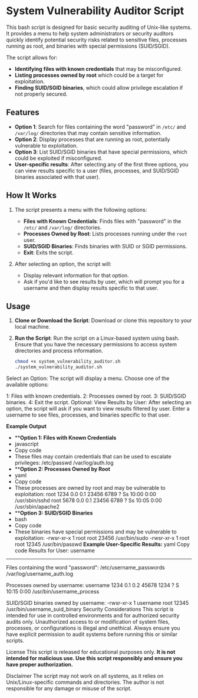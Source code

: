 # System Vulnerability Auditor Script

This bash script is designed for basic security auditing of Unix-like systems. It provides a menu to help system administrators or security auditors quickly identify potential security risks related to sensitive files, processes running as root, and binaries with special permissions (SUID/SGID). 

The script allows for:
- **Identifying files with known credentials** that may be misconfigured.
- **Listing processes owned by root** which could be a target for exploitation.
- **Finding SUID/SGID binaries**, which could allow privilege escalation if not properly secured.

## Features

- **Option 1**: Search for files containing the word "password" in `/etc/` and `/var/log/` directories that may contain sensitive information.
- **Option 2**: Display processes that are running as root, potentially vulnerable to exploitation.
- **Option 3**: List SUID/SGID binaries that have special permissions, which could be exploited if misconfigured.
- **User-specific results**: After selecting any of the first three options, you can view results specific to a user (files, processes, and SUID/SGID binaries associated with that user).

## How It Works

1. The script presents a menu with the following options:
   - **Files with Known Credentials**: Finds files with "password" in the `/etc/` and `/var/log/` directories.
   - **Processes Owned by Root**: Lists processes running under the `root` user.
   - **SUID/SGID Binaries**: Finds binaries with SUID or SGID permissions.
   - **Exit**: Exits the script.

2. After selecting an option, the script will:
   - Display relevant information for that option.
   - Ask if you'd like to see results by user, which will prompt you for a username and then display results specific to that user.

## Usage

1. **Clone or Download the Script**:
   Download or clone this repository to your local machine.

2. **Run the Script**:
   Run the script on a Linux-based system using bash. Ensure that you have the necessary permissions to access system directories and process information.

   ```bash
   chmod +x system_vulnerability_auditor.sh
   ./system_vulnerability_auditor.sh
Select an Option: The script will display a menu. Choose one of the available options:

1: Files with known credentials.
2: Processes owned by root.
3: SUID/SGID binaries.
4: Exit the script.
Optional: View Results by User: After selecting an option, the script will ask if you want to view results filtered by user. Enter a username to see files, processes, and binaries specific to that user.

**Example Output**
- ****Option 1: Files with Known Credentials**
- javascript
- Copy code
- These files may contain credentials that can be used to escalate privileges:
/etc/passwd
/var/log/auth.log
- ****Option 2: Processes Owned by Root**
- yaml
- Copy code
- These processes are owned by root and may be vulnerable to exploitation:
root       1234  0.0  0.1  23456  6789 ?        Ss   10:00   0:00 /usr/sbin/sshd
root       5678  0.0  0.1  23456  6789 ?        Ss   10:05   0:00 /usr/sbin/apache2
- ****Option 3: SUID/SGID Binaries**
- bash
- Copy code
- These binaries have special permissions and may be vulnerable to exploitation:
-rwsr-xr-x 1 root root 23456 /usr/bin/sudo
-rwsr-xr-x 1 root root 12345 /usr/bin/passwd
**Example User-Specific Results:**
yaml
Copy code
Results for User: username
------------------
Files containing the word "password":
/etc/username_passwords
/var/log/username_auth.log

Processes owned by username:
username   1234  0.1  0.2  45678  1234 ?        S    10:15   0:00 /usr/bin/username_process

SUID/SGID binaries owned by username:
-rwsr-xr-x 1 username root 12345 /usr/bin/username_suid_binary
Security Considerations
This script is intended for use in controlled environments and for authorized security audits only. Unauthorized access to or modification of system files, processes, or configurations is illegal and unethical. Always ensure you have explicit permission to audit systems before running this or similar scripts.

License
This script is released for educational purposes only. **It is not intended for malicious use. Use this script responsibly and ensure you have proper authorization.**

Disclaimer
The script may not work on all systems, as it relies on Unix/Linux-specific commands and directories.
The author is not responsible for any damage or misuse of the script.
